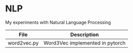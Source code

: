 # NLP

My experiments with Natural Language Processing

|File|Description|
|------------|--------------------------------------------------------------------------|
|word2vec.py|Word3Vec implemented in pytorch|
